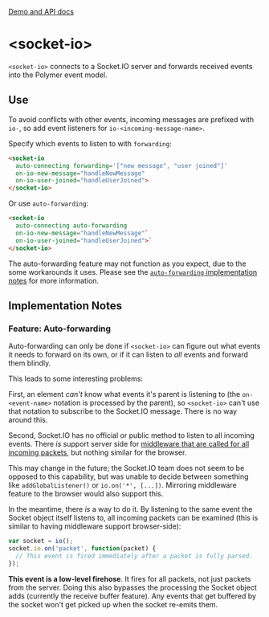 [Demo and API docs](https://artanis.github.io/socket-io/)

# &lt;socket-io&gt;
`<socket-io>` connects to a Socket.IO server and forwards received
events into the Polymer event model.


## Use
To avoid conflicts with other events, incoming messages are prefixed
with `io-`, so add event listeners for `io-<incoming-message-name>`.

Specify which events to listen to with `forwarding`:

```html
<socket-io
  auto-connecting forwarding='["new message", "user joined"]'
  on-io-new-message="handleNewMessage"
  on-io-user-joined="handleUserJoined">
</socket-io>
```

Or use `auto-forwarding`:

```html
<socket-io
  auto-connecting auto-forwarding
  on-io-new-message="handleNewMessage"`
  on-io-user-joined="handleUserJoined">`
</socket-io>
```

The auto-forwarding feature may not function as you expect, due to the
some workarounds it uses. Please see the
[`auto-forwarding` implementation notes](#feature-auto-forwarding) for
more information.

## Implementation Notes

### Feature: Auto-forwarding

Auto-forwarding can only be done if `<socket-io>` can figure out what
events it needs to forward on its own, or if it can listen to *all*
events and forward them blindly.

This leads to some interesting problems:

First, an element *can't* know what events it's parent is listening to
(the `on-<event-name>` notation is processed by the parent), so
`<socket-io>` can't use that notation to subscribe to the Socket.IO
message. There is no way around this.

Second, Socket.IO has no official or public method to listen to all
incoming events. There *is* support server side for [middleware that are
called for all incoming
packets](https://github.com/hden/socketio-wildcard), but nothing similar
for the browser.

This may change in the future; the Socket.IO team does not seem to be
opposed to this capability, but was unable to decide between something
like `addGlobalListener()` or `io.on('*', [...])`. Mirroring middleware
feature to the browser would also support this.

In the meantime, there *is* a way to do it. By listening to the same
event the Socket object itself listens to, all incoming packets can be
examined (this is similar to having middleware support browser-side):

```javascript
var socket = io();
socket.io.on('packet', function(packet) {
  // This event is fired immediately after a packet is fully parsed.
});
```

**This event is a low-level firehose**. It fires for all packets, not
just packets from the server. Doing this also bypasses the processing
the Socket object adds (currently the receive buffer feature). Any
events that get buffered by the socket won't get picked up when the
socket re-emits them.
